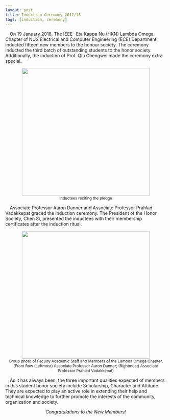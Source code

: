 ```yaml
---
layout: post
title: Induction Ceremony 2017/18
tags: [induction, ceremony]
---
```


&emsp;On 19 January 2018, The IEEE- Eta Kappa Nu (HKN) Lambda Omega Chapter of NUS Electrical and Computer Engineering (ECE) Department inducted fifteen new members to the honour society. The ceremony inducted the third batch of outstanding students to the honor society. Additionally, the induction of Prof. Qiu Chengwei made the ceremony extra special. 

<div style="text-align:center; font-size: 12px">
    <img src ="/news/img/2018/2018-01-19-ic-1-1.JPG" width="400"><br>
    Inductees reciting the pledge
</div>

&emsp;Associate Professor Aaron Danner and  Associate Professor Prahlad Vadakkepat graced the induction ceremony. The President of the Honor Society, Chen Si, presented the inductees with their membership certificates after the induction ritual.

<div style="text-align:center; font-size: 12px">
    <img src ="/news/img/2018/2018-01-19-ic-1-2.JPG" width="400"><br>
    Group photo of Faculty Academic Staff and Members of the Lambda Omega Chapter. (Front Row (Leftmost) Associate Professor Aaron Danner; (Rightmost) Associate Professor Prahlad Vadakkepat)
</div>

&emsp;As it has always been, the three important qualities expected of members in this student honor society include Scholarship, Character and Attitude. They are expected to play an active role in extending their help and technical knowledge to further promote the interests of the community, organization and society.

<p style="text-align: center; font-style: italic;">
    Congratulations to the New Members!
</p>